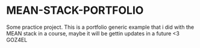 # MEAN-STACK-PORTFOLIO
Some practice project.
This is a portfolio generic example that i did with the MEAN stack in a course, maybe it will be gettin updates in a future
<3
GOZ4EL
